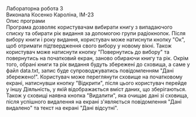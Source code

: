 Лабораторна робота 3       
Виконала Косенко Кароліна, ІМ-23      
Опис програми      
Програма дозволяє користувачам вибирати книгу з випадаючого списку та обирати рік видання за допомогою групи радіокнопок. Після вибору книги і року видання, користувач може натиснути кнопку "Ок", щоб отримати підтвердження свого вибору у новому вікні. Також користувач може натиснути кнопку "Повернутись до вибору" та повернутись на початковий екран, заново обираючи книгу та рік. Окрім того, обрані книги та рік видання будуть збережені до сховища, а саме у файл data.txt, запис буде супроводжуватись повідомленням "Дані збережено!". Користувач може переглянути сховище на початковому екрані, натиснувши кнопку "Відкрити", після цього користувач перейде у іншу Діяльність, у якій відображається вміст даних, що зберігаються. Також у сховищі наявна кнопка "Видалити", яка очищає дані зі сховища, після успішного видалення на екрані з'являється повідомлення "Дані видалено" та текст на екрані "Дані відсутні".
 
